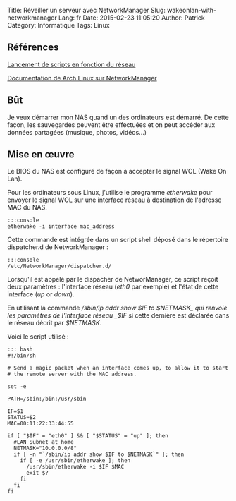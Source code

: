Title: Réveiller un serveur avec NetworkManager
Slug: wakeonlan-with-networkmanager
Lang: fr
Date: 2015-02-23 11:05:20
Author: Patrick
Category: Informatique
Tags: Linux


## Références 

[Lancement de scripts en fonction du réseau](http://sysadminsjourney.com/content/2008/12/18/use-networkmanager-launch-scripts-based-network-location/)

[Documentation de Arch Linux sur NetworkManager](https://wiki.archlinux.org/index.php/NetworkManager)


## Bût

Je veux démarrer mon NAS quand un des ordinateurs est démarré. 
De cette façon, les sauvegardes peuvent être effectuées et on peut accéder aux données partagées (musique, photos, vidéos...)


## Mise en œuvre

Le BIOS du NAS est configuré de façon à accepter le signal WOL (Wake On Lan).

Pour les ordinateurs sous Linux, j'utilise le programme _etherwake_ pour envoyer le signal WOL sur une interface réseau à destination de l'adresse MAC du NAS. 

    :::console
    etherwake -i interface mac_address

Cette commande est intégrée dans un script shell déposé dans le répertoire dispatcher.d de NetworkManager : 

    :::console
    /etc/NetworkManager/dispatcher.d/

Lorsqu'il est appelé par le dispacher de NetworManager, ce script reçoit deux paramètres : l'interface réseau (_eth0_ par exemple) et l'état de cette interface (_up_ or _down_).

En utilisant la commande _/sbin/ip addr show $IF to $NETMASK_ qui renvoie les paramètres de l'interface réseau _$IF_ si cette dernière est déclarée dans le réseau décrit par _$NETMASK_.

Voici le script utilisé : 

    ::: bash
    #!/bin/sh

    # Send a magic packet when an interface comes up, to allow it to start
    # the remote server with the MAC address.

    set -e

    PATH=/sbin:/bin:/usr/sbin

    IF=$1
    STATUS=$2
    MAC=00:11:22:33:44:55

    if [ "$IF" = "eth0" ] && [ "$STATUS" = "up" ]; then
      #LAN Subnet at home
      NETMASK="10.0.0.0/8"
      if [ -n "`/sbin/ip addr show $IF to $NETMASK`" ]; then
        if [ -e /usr/sbin/etherwake ]; then
          /usr/sbin/etherwake -i $IF $MAC
          exit $?
        fi
      fi
    fi

